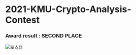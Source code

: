 # 2021-KMU-Crypto-Analysis-Contest   
### Award result : SECOND PLACE   

![포스터](https://user-images.githubusercontent.com/66507079/140571926-e16a6219-dfff-4fbf-9806-32431ac003a8.png)
